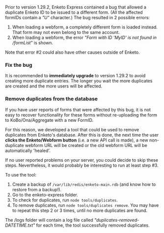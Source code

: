 Prior to version 1.29.2, Enketo Express contained a bug that allowed a duplicate Enketo ID to be issued to a different form. (All the affected formIDs contain a _"U"_ character.) The bug resulted in 2 possible errors:

1. When loading a webform, a completely different form is loaded instead. That form may not even belong to the same account.
2. When loading a webform, the error _"Form with ID 'MyID' is not found in /formList"_ is shown.

Note that error #2 could also have other causes outside of Enketo.

### Fix the bug

It is recommended to **immediately upgrade** to version 1.29.2 to avoid creating more duplicate entries. The longer you wait the more duplicates are created and the more users will be affected.

### Remove duplicates from the database

If you have user reports of forms that were affected by this bug, it is not easy to recover functionality for these forms without re-uploading the form to KoBo/Ona/Aggregate with a new FormID.

For this reason, we developed a tool that could be used to remove duplicates from Enketo's database. After this is done, the next time the user **clicks the Enketo/Webform button** (i.e. a new API call is made), a new non-duplicate webform URL will be created or the old webform URL will be automatically 'healed'.

If no user reported problems on your server, you could decide to skip these steps. Nevertheless, it would probably be interesting to run at least step #3.

To use the tool:

1. Create a backup of `/var/lib/redis/enketo-main.rdb` (and know how to restore from a backup!).
2. Go to the enketo-express folder.
3. To check for duplicates, run `node tools/duplicates`.
4. To remove duplicates, run `node tools/duplicates remove`. You may have to repeat this step 2 or 3 times, until no more duplicates are found.

The /logs folder will contain a log file called _"duplicates-removed-DATETIME.txt"_ for each time, the tool successfully removed duplicates.
